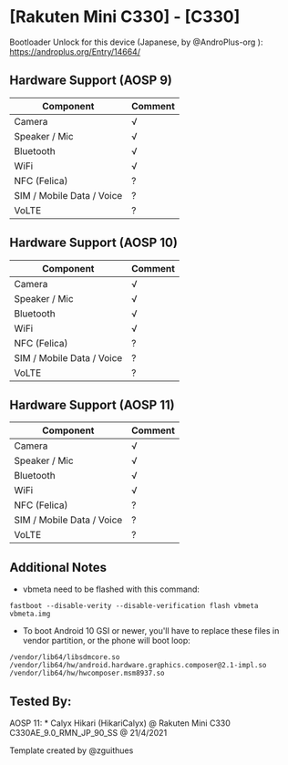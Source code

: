 # [Rakuten Mini C330] - [C330]

Bootloader Unlock for this device (Japanese, by @AndroPlus-org ): https://androplus.org/Entry/14664/

## Hardware Support (AOSP 9)

| Component                 |      Comment                                              |
|---------------------------|-----------------------------------------------------------|
| Camera                    | √                                                         |
| Speaker / Mic             | √                                                         |
| Bluetooth                 | √                                                         |
| WiFi                      | √                                                         |
| NFC (Felica)              | ?                                                         |
| SIM / Mobile Data / Voice | ?                                                         |
| VoLTE                     | ?                                                         |

## Hardware Support (AOSP 10)

| Component                 |      Comment                                              |
|---------------------------|-----------------------------------------------------------|
| Camera                    | √                                                         |
| Speaker / Mic             | √                                                         |
| Bluetooth                 | √                                                         |
| WiFi                      | √                                                         |
| NFC (Felica)              | ?                                                         |
| SIM / Mobile Data / Voice | ?                                                         |
| VoLTE                     | ?                                                         |

## Hardware Support (AOSP 11)

| Component                 |      Comment                                              |
|---------------------------|-----------------------------------------------------------|
| Camera                    | √                                                         |
| Speaker / Mic             | √                                                         |
| Bluetooth                 | √                                                         |
| WiFi                      | √                                                         |
| NFC (Felica)              | ?                                                         |
| SIM / Mobile Data / Voice | ?                                                         |
| VoLTE                     | ?                                                         |

## Additional Notes

* vbmeta need to be flashed with this command:

```fastboot --disable-verity --disable-verification flash vbmeta vbmeta.img```

* To boot Android 10 GSI or newer, you'll have to replace these files in vendor partition, or the phone will boot loop:
```/vendor/bin/hw/android.hardware.graphics.composer@2.1-service
/vendor/lib64/libsdmcore.so
/vendor/lib64/hw/android.hardware.graphics.composer@2.1-impl.so
/vendor/lib64/hw/hwcomposer.msm8937.so
```
## Tested By:

AOSP 11: * Calyx Hikari (HikariCalyx) @ Rakuten Mini C330 C330AE_9.0_RMN_JP_90_SS @ 21/4/2021

Template created by @zguithues